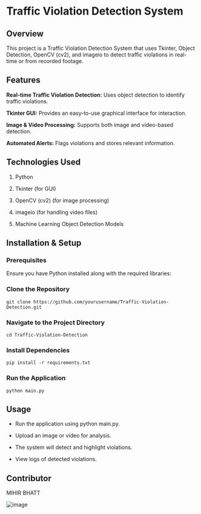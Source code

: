 # Traffic Violation Detection System

## Overview

This project is a Traffic Violation Detection System that uses Tkinter, Object Detection, OpenCV (cv2), and imageio to detect traffic violations in real-time or from recorded footage.

## Features

**Real-time Traffic Violation Detection:** Uses object detection to identify traffic violations.

**Tkinter GUI:** Provides an easy-to-use graphical interface for interaction.

**Image & Video Processing:** Supports both image and video-based detection.

**Automated Alerts:** Flags violations and stores relevant information.

## Technologies Used

1. Python

2. Tkinter (for GUI)

3. OpenCV (cv2) (for image processing)

4. imageio (for handling video files)

5. Machine Learning Object Detection Models

## Installation & Setup

### Prerequisites

Ensure you have Python installed along with the required libraries:

### Clone the Repository

`git clone https://github.com/yourusername/Traffic-Violation-Detection.git`

### Navigate to the Project Directory

`cd Traffic-Violation-Detection`

### Install Dependencies

`pip install -r requirements.txt`

### Run the Application

`python main.py`

## Usage

- Run the application using python main.py.

- Upload an image or video for analysis.

- The system will detect and highlight violations.

- View logs of detected violations.

## Contributor

MIHIR BHATT 

![image](https://user-images.githubusercontent.com/84664712/193034103-0af0fb07-b4a4-4e86-9a96-da5032cac7bb.png)
